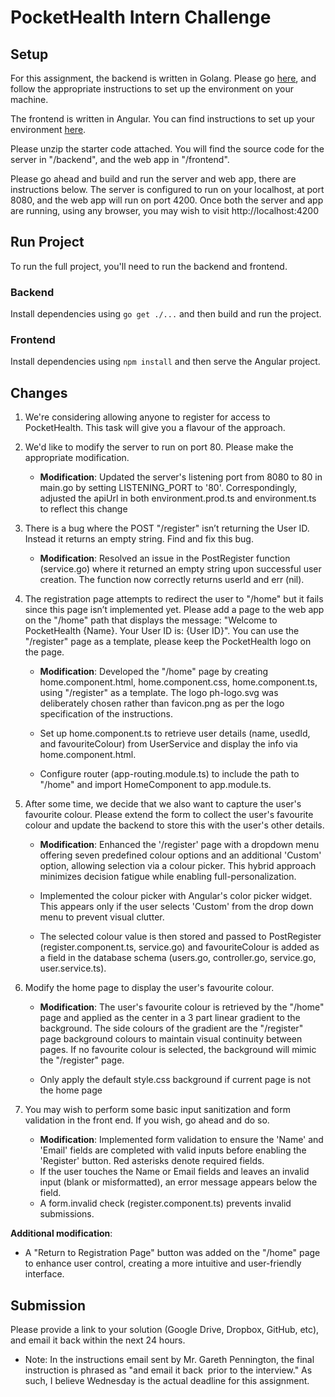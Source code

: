 # PocketHealth Intern Challenge

## Setup
For this assignment, the backend is written in Golang. Please go [here](https://go.dev/), and follow the appropriate instructions to set up the environment on your machine.

The frontend is written in Angular. You can find instructions to set up your environment [here](https://angular.io/guide/setup-local).

Please unzip the starter code attached. You will find the source code for the server in "/backend", and the web app in "/frontend".

Please go ahead and build and run the server and web app, there are instructions below. The server is configured to run on your localhost, at port 8080, and the web app will run on port 4200. Once both the server and app are running, using any browser, you may wish to visit http://localhost:4200

## Run Project
To run the full project, you'll need to run the backend and frontend.

### Backend
Install dependencies using `go get ./...` and then build and run the project.

### Frontend
Install dependencies using `npm install` and then serve the Angular project.

## Changes
1.  We're considering allowing anyone to register for access to PocketHealth. This task will give you a flavour of the approach.

2. We'd like to modify the server to run on port 80. Please make the appropriate modification.

    - **Modification**: Updated the server's listening port from 8080 to 80 in main.go by setting LISTENING_PORT to '80'. Correspondingly, adjusted the apiUrl in both environment.prod.ts and environment.ts to reflect this change

3. There is a bug where the POST "/register" isn’t returning the User ID. Instead it returns an empty string. Find and fix this bug.

    - **Modification**: Resolved an issue in the PostRegister function (service.go) where it returned an empty string upon successful user creation. The function now correctly returns userId and err (nil).

4. The registration page attempts to redirect the user to "/home" but it fails since this page isn’t implemented yet. Please add a page to the web app on the "/home" path that displays the message: "Welcome to PocketHealth {Name}. Your User ID is: {User ID}". You can use the "/register" page as a template, please keep the PocketHealth logo on the page.

    - **Modification**: Developed the "/home" page by creating home.component.html, home.component.css, home.component.ts, using "/register" as a template. The logo ph-logo.svg was deliberately chosen rather than favicon.png as per the logo specification of the instructions.

    - Set up home.component.ts to retrieve user details (name, usedId, and favouriteColour) from UserService and display the info via home.component.html.

    - Configure router (app-routing.module.ts) to include the path to "/home" and import HomeComponent to app.module.ts.

5. After some time, we decide that we also want to capture the user's favourite colour. Please extend the form to collect the user's favourite colour and update the backend to store this with the user's other details.

    - **Modification**: Enhanced the '/register' page with a dropdown menu offering seven predefined colour options and an additional 'Custom' option, allowing selection via a colour picker. This hybrid approach minimizes decision fatigue while enabling full-personalization.

    - Implemented the colour picker with Angular's color picker widget. This appears only if the user selects 'Custom' from the drop down menu to prevent visual clutter. 

    - The selected colour value is then stored and passed to PostRegister (register.component.ts, service.go) and favouriteColour is added as a field in the database schema (users.go, controller.go, service.go, user.service.ts).

6. Modify the home page to display the user's favourite colour.

   - **Modification**: The user's favourite colour is retrieved by the "/home" page and applied as the center in a 3 part linear gradient to the background. The side colours of the gradient are the "/register" page background colours to maintain visual continuity between pages. If no favourite colour is selected, the background will mimic the "/register" page.

   - Only apply the default style.css background if current page is not the home page 

7. You may wish to perform some basic input sanitization and form validation in the front end. If you wish, go ahead and do so.

    - **Modification**: Implemented form validation to ensure the 'Name' and 'Email' fields are completed with valid inputs before enabling the 'Register' button. Red asterisks denote required fields.
    - If the user touches the Name or Email fields and leaves an invalid input (blank or misformatted), an error message appears below the field.
    - A form.invalid check (register.component.ts) prevents invalid submissions.

**Additional modification**:
- A "Return to Registration Page" button was added on the "/home" page to enhance user control, creating a more intuitive and user-friendly interface.    

## Submission
Please provide a link to your solution (Google Drive, Dropbox, GitHub, etc), and email it back within the next 24 hours. 
- Note: In the instructions email sent by Mr. Gareth Pennington, the final instruction is phrased as "and email it back  prior to the interview." As such, I believe Wednesday is the actual deadline for this assignment. 
